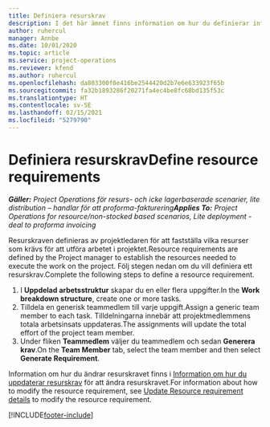 ```yaml
---
title: Definiera resurskrav
description: I det här ämnet finns information om hur du definierar information om resurskrav.
author: ruhercul
manager: Annbe
ms.date: 10/01/2020
ms.topic: article
ms.service: project-operations
ms.reviewer: kfend
ms.author: ruhercul
ms.openlocfilehash: da803300f0e416be2544420d2b7e6e633923f65b
ms.sourcegitcommit: fa32b1893286f20271fa4ec4be8fc68bd135f53c
ms.translationtype: HT
ms.contentlocale: sv-SE
ms.lasthandoff: 02/15/2021
ms.locfileid: "5279790"
---
```

# <a name="define-resource-requirements"></a><span data-ttu-id="c2bbf-103">Definiera resurskrav</span><span class="sxs-lookup"><span data-stu-id="c2bbf-103">Define resource requirements</span></span>

<span data-ttu-id="c2bbf-104">_**Gäller:** Project Operations för resurs- och icke lagerbaserade scenarier, lite distribution – handlar för att proforma-fakturering_</span><span class="sxs-lookup"><span data-stu-id="c2bbf-104">_**Applies To:** Project Operations for resource/non-stocked based scenarios, Lite deployment - deal to proforma invoicing_</span></span>

<span data-ttu-id="c2bbf-105">Resurskraven definieras av projektledaren för att fastställa vilka resurser som krävs för att utföra arbetet i projektet.</span><span class="sxs-lookup"><span data-stu-id="c2bbf-105">Resource requirements are defined by the Project manager to establish the resources needed to execute the work on the project.</span></span> <span data-ttu-id="c2bbf-106">Följ stegen nedan om du vill definiera ett resurskrav.</span><span class="sxs-lookup"><span data-stu-id="c2bbf-106">Complete the following steps to define a resource requirement.</span></span>

1.  <span data-ttu-id="c2bbf-107">I **Uppdelad arbetsstruktur** skapar du en eller flera uppgifter.</span><span class="sxs-lookup"><span data-stu-id="c2bbf-107">In the **Work breakdown structure**, create one or more tasks.</span></span>
2.  <span data-ttu-id="c2bbf-108">Tilldela en generisk teammedlem till varje uppgift.</span><span class="sxs-lookup"><span data-stu-id="c2bbf-108">Assign a generic team member to each task.</span></span> <span data-ttu-id="c2bbf-109">Tilldelningarna innebär att projektmedlemmens totala arbetsinsats uppdateras.</span><span class="sxs-lookup"><span data-stu-id="c2bbf-109">The assignments will update the total effort of the project team member.</span></span>
3.  <span data-ttu-id="c2bbf-110">Under fliken **Teammedlem** väljer du teammedlem och sedan **Generera krav**.</span><span class="sxs-lookup"><span data-stu-id="c2bbf-110">On the **Team Member** tab, select the team member and then select **Generate Requirement**.</span></span>

<span data-ttu-id="c2bbf-111">Information om hur du ändrar resurskravet finns i [Information om hur du uppdaterar resurskrav](define-resource-requirements.md) för att ändra resurskravet.</span><span class="sxs-lookup"><span data-stu-id="c2bbf-111">For information about how to modify the resource requirement, see [Update Resource requirement details](define-resource-requirements.md) to modify the resource requirement.</span></span>

[!INCLUDE[footer-include](../includes/footer-banner.md)]